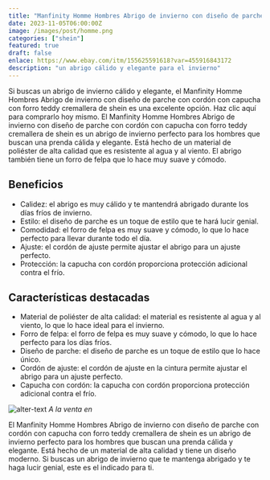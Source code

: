 ```yaml
---
title: "Manfinity Homme Hombres Abrigo de invierno con diseño de parche con cordón con capucha con forro teddy cremallera"
date: 2023-11-05T06:00:00Z
image: /images/post/homme.png
categories: ["shein"]
featured: true
draft: false
enlace: https://www.ebay.com/itm/155625591618?var=455916843172
description: "un abrigo cálido y elegante para el invierno"
---
```


Si buscas un abrigo de invierno cálido y elegante, el Manfinity Homme Hombres Abrigo de invierno con diseño de parche con cordón con capucha con forro teddy cremallera de shein es una excelente opción. Haz clic aquí para comprarlo hoy mismo.
El Manfinity Homme Hombres Abrigo de invierno con diseño de parche con cordón con capucha con forro teddy cremallera de shein es un abrigo de invierno perfecto para los hombres que buscan una prenda cálida y elegante. Está hecho de un material de poliéster de alta calidad que es resistente al agua y al viento. El abrigo también tiene un forro de felpa que lo hace muy suave y cómodo.


## Beneficios

- Calidez: el abrigo es muy cálido y te mantendrá abrigado durante los días fríos de invierno.
- Estilo: el diseño de parche es un toque de estilo que te hará lucir genial.
- Comodidad: el forro de felpa es muy suave y cómodo, lo que lo hace perfecto para llevar durante todo el día.
- Ajuste: el cordón de ajuste permite ajustar el abrigo para un ajuste perfecto.
- Protección: la capucha con cordón proporciona protección adicional contra el frío.

## Características destacadas

- Material de poliéster de alta calidad: el material es resistente al agua y al viento, lo que lo hace ideal para el invierno.
- Forro de felpa: el forro de felpa es muy suave y cómodo, lo que lo hace perfecto para los días fríos.
- Diseño de parche: el diseño de parche es un toque de estilo que lo hace único.
- Cordón de ajuste: el cordón de ajuste en la cintura permite ajustar el abrigo para un ajuste perfecto.
- Capucha con cordón: la capucha con cordón proporciona protección adicional contra el frío.

![alter-text](/images/post/shein.png)
*A la venta en*

El Manfinity Homme Hombres Abrigo de invierno con diseño de parche con cordón con capucha con forro teddy cremallera de shein es un abrigo de invierno perfecto para los hombres que buscan una prenda cálida y elegante. Está hecho de un material de alta calidad y tiene un diseño moderno. Si buscas un abrigo de invierno que te mantenga abrigado y te haga lucir genial, este es el indicado para ti.